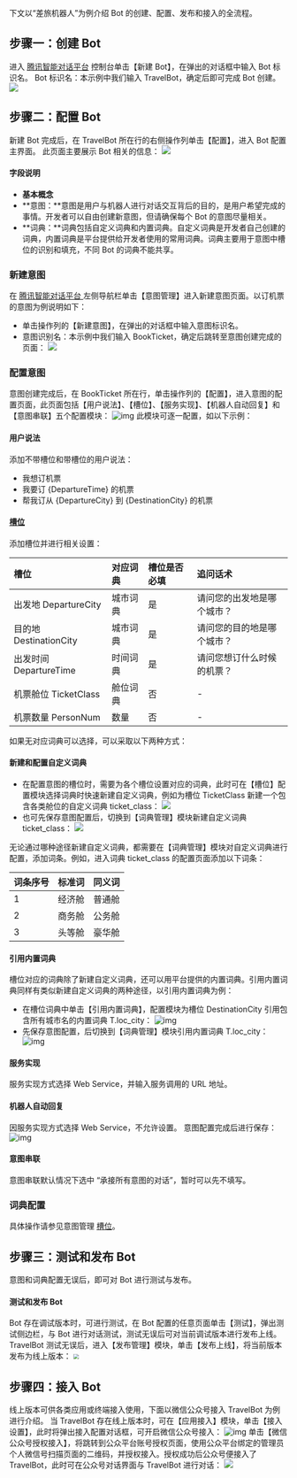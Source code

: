 下文以“差旅机器人”为例介绍 Bot 的创建、配置、发布和接入的全流程。

## 步骤一：创建 Bot
进入 [腾讯智能对话平台](https://console.cloud.tencent.com/tbp/bots) 控制台单击【新建 Bot】，在弹出的对话框中输入 Bot 标识名。
Bot 标识名：本示例中我们输入 TravelBot，确定后即可完成 Bot 创建。
![](https://main.qcloudimg.com/raw/d81059a95efe269c1a92e2cd24a48b6d.png)

## 步骤二：配置 Bot
新建 Bot 完成后，在 TravelBot 所在行的右侧操作列单击【配置】，进入 Bot 配置主界面。
此页面主要展示 Bot 相关的信息：
![](https://main.qcloudimg.com/raw/3859b5922b1d4c9d309835445b008489.png)

#### 字段说明
- **基本概念**
 - **意图：**意图是用户与机器人进行对话交互背后的目的，是用户希望完成的事情。开发者可以自由创建新意图，但请确保每个 Bot 的意图尽量相关。
 - **词典：**词典包括自定义词典和内置词典。自定义词典是开发者自己创建的词典，内置词典是平台提供给开发者使用的常用词典。词典主要用于意图中槽位的识别和填充，不同 Bot 的词典不能共享。  

### 新建意图
在 [腾讯智能对话平台 ](https://console.cloud.tencent.com/tbp?botId=1efc0728-173e-4800-8888-d6d1db7e58e3) 左侧导航栏单击【意图管理】进入新建意图页面。以订机票的意图为例说明如下：
- 单击操作列的【新建意图】，在弹出的对话框中输入意图标识名。
- 意图识别名：本示例中我们输入 BookTicket，确定后跳转至意图创建完成的页面：
![](https://main.qcloudimg.com/raw/21c0ad213d6b42d8c7ae36e3bfea0fd8.png)

###  配置意图
意图创建完成后，在 BookTicket 所在行，单击操作列的【配置】，进入意图的配置页面，此页面包括【用户说法】、【槽位】、【服务实现】、【机器人自动回复】和【意图串联】五个配置模块： 
![img](https://main.qcloudimg.com/raw/ef2539df3de5510fd50135d2e6954013.png)
此模块可逐一配置，如以下示例：

#### 用户说法
添加不带槽位和带槽位的用户说法：
- 我想订机票
- 我要订 {DepartureTime} 的机票
- 帮我订从 {DepartureCity} 到 {DestinationCity} 的机票

#### [槽位](id:caiwei)
添加槽位并进行相关设置：

| 槽位                   | 对应词典 | 槽位是否必填 | 追问话术                   |
| :--------------------- | :------- | :----------- | :------------------------- |
| 出发地 DepartureCity   | 城市词典 | 是           | 请问您的出发地是哪个城市？ |
| 目的地 DestinationCity | 城市词典 | 是           | 请问您的目的地是哪个城市？ |
| 出发时间 DepartureTime | 时间词典 | 是           | 请问您想订什么时候的机票？ |
| 机票舱位 TicketClass   | 舱位词典 | 否           | -                          |
| 机票数量 PersonNum     | 数量     | 否           | -                          |

如果无对应词典可以选择，可以采取以下两种方式：
#### 新建和配置自定义词典
- 在配置意图的槽位时，需要为各个槽位设置对应的词典，此时可在【槽位】配置模块选择词典时快速新建自定义词典，例如为槽位 TicketClass 新建一个包含各类舱位的自定义词典 ticket_class：
![](https://main.qcloudimg.com/raw/3fad60e4c89c38b361562deeaa2917e5.png)
- 也可先保存意图配置后，切换到【词典管理】模块新建自定义词典 ticket_class：
![](https://main.qcloudimg.com/raw/59a8389bfff97700e8053c3dea94b94c.png)

无论通过哪种途径新建自定义词典，都需要在【词典管理】模块对自定义词典进行配置，添加词条。例如，进入词典 ticket_class 的配置页面添加以下词条：

| 词条序号 | 标准词 | 同义词 |
| :------- | :----- | :----- |
| 1        | 经济舱 | 普通舱 |
| 2        | 商务舱 | 公务舱 |
| 3        | 头等舱 | 豪华舱 |


#### 引用内置词典
槽位对应的词典除了新建自定义词典，还可以用平台提供的内置词典。引用内置词典同样有类似新建自定义词典的两种途径，以引用内置词典为例：
- 在槽位词典中单击【引用内置词典】，配置模块为槽位 DestinationCity 引用包含所有城市名的内置词典 T.loc_city：
![img](https://main.qcloudimg.com/raw/0d4dc45c5941398537b978d5d0465ca5.png)
- 先保存意图配置，后切换到【词典管理】模块引用内置词典 T.loc_city：
![img](https://main.qcloudimg.com/raw/1c90522edf5ed3ec43fe4ded2e5f515a.png)

#### 服务实现
服务实现方式选择 Web Service，并输入服务调用的 URL 地址。

#### 机器人自动回复
因服务实现方式选择 Web Service，不允许设置。
意图配置完成后进行保存：
![img](https://main.qcloudimg.com/raw/2418a1ff5844b77a046ae0163ac9b4f3.png)

#### 意图串联
意图串联默认情况下选中 “承接所有意图的对话”，暂时可以先不填写。

### 词典配置
具体操作请参见意图管理 [槽位](#caiwei)。

## 步骤三：测试和发布 Bot
意图和词典配置无误后，即可对 Bot 进行测试与发布。

#### 测试和发布 Bot
Bot 存在调试版本时，可进行测试，在 Bot 配置的任意页面单击【测试】，弹出测试侧边栏，与 Bot 进行对话测试，测试无误后可对当前调试版本进行发布上线。
TravelBot 测试无误后，进入【发布管理】模块，单击【发布上线】，将当前版本发布为线上版本：
<img src="https://main.qcloudimg.com/raw/4c79a3d3229fd724fa914d5e4f6ea552.png" style="zoom:60%;" />

## 步骤四：接入 Bot
线上版本可供各类应用或终端接入使用，下面以微信公众号接入 TravelBot 为例进行介绍。
当 TravelBot 存在线上版本时，可在【应用接入】模块，单击【接入设置】，此时将弹出接入配置对话框，可开启微信公众号接入：
![img](https://main.qcloudimg.com/raw/9c152fb2a00bbf072cd5db03e742676f.png)
单击【微信公众号授权接入】，将跳转到公众平台账号授权页面，使用公众平台绑定的管理员个人微信号扫描页面的二维码，并授权接入。授权成功后公众号便接入了 TravelBot，此时可在公众号对话界面与 TravelBot 进行对话：
![](https://main.qcloudimg.com/raw/5fbae4b8a713cf9f4609fa136fcf65b5.png)
